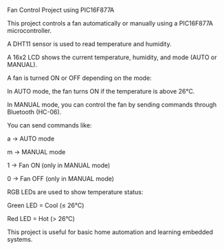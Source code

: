 Fan Control Project using PIC16F877A

This project controls a fan automatically or manually using a PIC16F877A microcontroller.

A DHT11 sensor is used to read temperature and humidity.

A 16x2 LCD shows the current temperature, humidity, and mode (AUTO or MANUAL).

A fan is turned ON or OFF depending on the mode:

In AUTO mode, the fan turns ON if the temperature is above 26°C.

In MANUAL mode, you can control the fan by sending commands through Bluetooth (HC-06).

You can send commands like:

a → AUTO mode

m → MANUAL mode

1 → Fan ON (only in MANUAL mode)

0 → Fan OFF (only in MANUAL mode)

RGB LEDs are used to show temperature status:

Green LED = Cool (≤ 26°C)

Red LED = Hot (> 26°C)

This project is useful for basic home automation and learning embedded systems.

